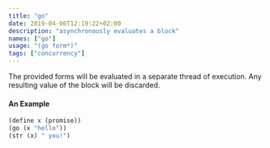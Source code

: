 ```yaml
---
title: "go"
date: 2019-04-06T12:19:22+02:00
description: "asynchronously evaluates a block"
names: ["go"]
usage: "(go form*)"
tags: ["concurrency"]
---
```

The provided forms will be evaluated in a separate thread of execution. Any resulting value of the block will be discarded.

#### An Example

~~~scheme
(define x (promise))
(go (x "hello"))
(str (x) " you!")
~~~
